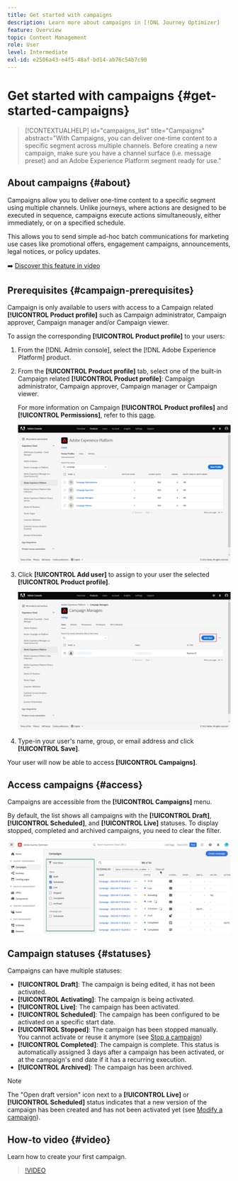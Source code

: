 ```yaml
---
title: Get started with campaigns
description: Learn more about campaigns in [!DNL Journey Optimizer]
feature: Overview
topic: Content Management
role: User
level: Intermediate
exl-id: e2506a43-e4f5-48af-bd14-ab76c54b7c90
---
```

# Get started with campaigns {#get-started-campaigns}

>[!CONTEXTUALHELP]
>id="campaigns_list"
>title="Campaigns"
>abstract="With Campaigns, you can deliver one-time content to a specific segment across multiple channels. Before creating a new campaign, make sure you have a channel surface (i.e. message preset) and an Adobe Experience Platform segment ready for use."

## About campaigns {#about}

Campaigns allow you to deliver one-time content to a specific segment using multiple channels. Unlike journeys, where actions are designed to be executed in sequence, campaigns execute actions simultaneously, either immediately, or on a specified schedule. 

This allows you to send simple ad-hoc batch communications for marketing use cases like promotional offers, engagement campaigns, announcements, legal notices, or policy updates.

➡️ [Discover this feature in video](#video)

<!--You can create two types of campaigns:

* **Scheduled campaigns** allow for simple ad-hoc batch communications for marketing use cases like promotional offers, engagement campaigns, announcements, legal notices, or policy updates.
* **API Triggered Campaigns** allow for simple transactional/operational messages with REST APIs (password reset, card abandonment, etc.), where the need may involve personalization using profile attributes and contextual data from payload.-->

## Prerequisites {#campaign-prerequisites}

Campaign is only available to users with access to a Campaign related **[!UICONTROL Product profile]** such as Campaign administrator, Campaign approver, Campaign manager and/or Campaign viewer.

To assign the corresponding **[!UICONTROL Product profile]** to your users:

1. From the [!DNL Admin console], select the [!DNL Adobe Experience Platform] product.

1. From the **[!UICONTROL Product profile]** tab, select one of the built-in Campaign related **[!UICONTROL Product profile]**: Campaign administrator, Campaign approver, Campaign manager or Campaign viewer. 

    For more information on Campaign **[!UICONTROL Product profiles]** and **[!UICONTROL Permissions]**, refer to this [page](../administration/ootb-product-profiles.md).

    ![](assets/do-not-localize/admin_1.png)

1. Click **[!UICONTROL Add user]** to assign to your user the selected **[!UICONTROL Product profile]**.

    ![](assets/do-not-localize/admin_2.png)

1. Type-in your user's name, group, or email address and click **[!UICONTROL Save]**.

Your user will now be able to access **[!UICONTROL Campaigns]**. 

## Access campaigns {#access}

Campaigns are accessible from the **[!UICONTROL Campaigns]** menu.

By default, the list shows all campaigns with the **[!UICONTROL Draft]**, **[!UICONTROL Scheduled]**, and **[!UICONTROL Live]** statuses. To display stopped, completed and archived campaigns, you need to clear the filter.

![](assets/create-campaign-list.png)

## Campaign statuses {#statuses}

Campaigns can have multiple statuses:

* **[!UICONTROL Draft]**: The campaign is being edited, it has not been activated.
* **[!UICONTROL Activating]**: The campaign is being activated.
* **[!UICONTROL Live]**: The campaign has been activated.
* **[!UICONTROL Scheduled]**: The campaign has been configured to be activated on a specific start date.
* **[!UICONTROL Stopped]**: The campaign has been stopped manually. You cannot activate or reuse it anymore (see [Stop a campaign](modify-stop-campaign.md#stop))
* **[!UICONTROL Completed]**: The campaign is complete. This status is automatically assigned 3 days after a campaign has been activated, or at the campaign's end date if it has a recurring execution.
* **[!UICONTROL Archived]**: The campaign has been archived.

>[!NOTE]
>
>The "Open draft version" icon next to a **[!UICONTROL Live]** or **[!UICONTROL Scheduled]** status indicates that a new version of the campaign has been created and has not been activated yet (see [Modify a campaign](modify-stop-campaign.md#modify)).

## How-to video {#video}

Learn how to create your first campaign.

>[!VIDEO](https://video.tv.adobe.com/v/346680?quality=12)
